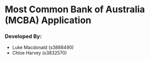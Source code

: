 # Most Common Bank of Australia (MCBA) Application
### Developed By: 
 * Luke Macdonald (s3888490)
 * Chloe Harvey (s3832570)
